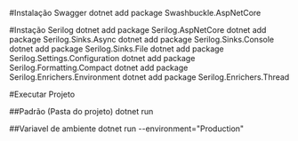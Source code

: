 #Instalação Swagger
dotnet add package Swashbuckle.AspNetCore


#Instação Serilog
dotnet add  package Serilog.AspNetCore
dotnet add  package Serilog.Sinks.Async
dotnet add  package Serilog.Sinks.Console
dotnet add  package Serilog.Sinks.File
dotnet add  package Serilog.Settings.Configuration
dotnet add  package Serilog.Formatting.Compact
dotnet add  package Serilog.Enrichers.Environment
dotnet add  package Serilog.Enrichers.Thread

#Executar Projeto

##Padrão (Pasta do projeto)
dotnet run

##Variavel de ambiente
dotnet run --environment="Production"
